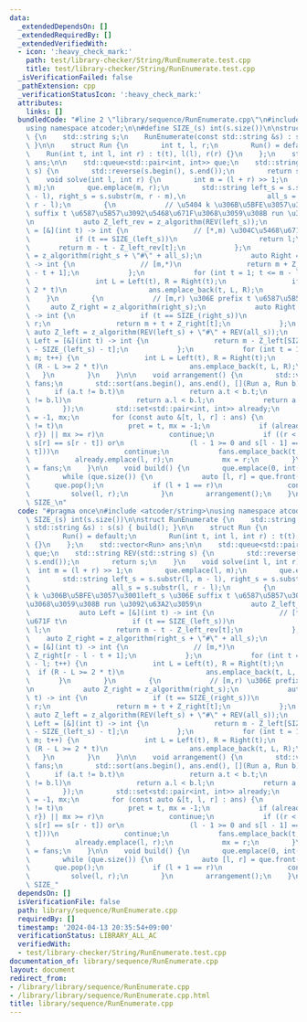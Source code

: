 ```yaml
---
data:
  _extendedDependsOn: []
  _extendedRequiredBy: []
  _extendedVerifiedWith:
  - icon: ':heavy_check_mark:'
    path: test/library-checker/String/RunEnumerate.test.cpp
    title: test/library-checker/String/RunEnumerate.test.cpp
  _isVerificationFailed: false
  _pathExtension: cpp
  _verificationStatusIcon: ':heavy_check_mark:'
  attributes:
    links: []
  bundledCode: "#line 2 \"library/sequence/RunEnumerate.cpp\"\n#include <atcoder/string>\n\
    using namespace atcoder;\n\n#define SIZE_(s) int(s.size())\n\nstruct RunEnumerate\
    \ {\n    std::string s;\n    RunEnumerate(const std::string &s) : s(s) { build();\
    \ }\n\n    struct Run {\n        int t, l, r;\n        Run() = default;\n    \
    \    Run(int t, int l, int r) : t(t), l(l), r(r) {}\n    };\n    std::vector<Run>\
    \ ans;\n\n    std::queue<std::pair<int, int>> que;\n    std::string REV(std::string\
    \ s) {\n        std::reverse(s.begin(), s.end());\n        return s;\n    }\n\
    \    void solve(int l, int r) {\n        int m = (l + r) >> 1;\n        que.emplace(l,\
    \ m);\n        que.emplace(m, r);\n        std::string left_s = s.substr(l, m\
    \ - l), right_s = s.substr(m, r - m),\n                    all_s = s.substr(l,\
    \ r - l);\n        {\n            // \u5404 k \u306B\u5BFE\u3057\u3001left_s \u306E\
    \ suffix t \u6587\u5B57\u3092\u5468\u671F\u3068\u3059\u308B run \u3092\u63A2\u3059\
    \n            auto Z_left_rev = z_algorithm(REV(left_s));\n            auto Left\
    \ = [&](int t) -> int {\n                // [*,m) \u304C\u5468\u671F t\n     \
    \           if (t == SIZE_(left_s))\n                    return l;\n         \
    \       return m - t - Z_left_rev[t];\n            };\n            auto Z_right\
    \ = z_algorithm(right_s + \"#\" + all_s);\n            auto Right = [&](int t)\
    \ -> int {\n                // [m,*)\n                return m + Z_right[r - l\
    \ - t + 1];\n            };\n            for (int t = 1; t <= m - l; t++) {\n\
    \                int L = Left(t), R = Right(t);\n                if (R - L >=\
    \ 2 * t)\n                    ans.emplace_back(t, L, R);\n            }\n    \
    \    }\n        {\n            // [m,r) \u306E prefix t \u6587\u5B57\n       \
    \     auto Z_right = z_algorithm(right_s);\n            auto Right = [&](int t)\
    \ -> int {\n                if (t == SIZE_(right_s))\n                    return\
    \ r;\n                return m + t + Z_right[t];\n            };\n           \
    \ auto Z_left = z_algorithm(REV(left_s) + \"#\" + REV(all_s));\n            auto\
    \ Left = [&](int t) -> int {\n                return m - Z_left[SIZE_(Z_left)\
    \ - SIZE_(left_s) - t];\n            };\n            for (int t = 1; t <= r -\
    \ m; t++) {\n                int L = Left(t), R = Right(t);\n                if\
    \ (R - L >= 2 * t)\n                    ans.emplace_back(t, L, R);\n         \
    \   }\n        }\n    }\n\n    void arrangement() {\n        std::vector<Run>\
    \ fans;\n        std::sort(ans.begin(), ans.end(), [](Run a, Run b) {\n      \
    \      if (a.t != b.t)\n                return a.t < b.t;\n            if (a.l\
    \ != b.l)\n                return a.l < b.l;\n            return a.r > b.r;\n\
    \        });\n        std::set<std::pair<int, int>> already;\n        int pret\
    \ = -1, mx;\n        for (const auto &[t, l, r] : ans) {\n            if (pret\
    \ != t)\n                pret = t, mx = -1;\n            if (already.count({l,\
    \ r}) || mx >= r)\n                continue;\n            if ((r < SIZE_(s) and\
    \ s[r] == s[r - t]) or\n                (l - 1 >= 0 and s[l - 1] == s[l - 1 +\
    \ t]))\n                continue;\n            fans.emplace_back(t, l, r);\n \
    \           already.emplace(l, r);\n            mx = r;\n        }\n        ans\
    \ = fans;\n    }\n\n    void build() {\n        que.emplace(0, int(s.size()));\n\
    \        while (que.size()) {\n            auto [l, r] = que.front();\n      \
    \      que.pop();\n            if (l + 1 == r)\n                continue;\n  \
    \          solve(l, r);\n        }\n        arrangement();\n    }\n};\n#undef\
    \ SIZE_\n"
  code: "#pragma once\n#include <atcoder/string>\nusing namespace atcoder;\n\n#define\
    \ SIZE_(s) int(s.size())\n\nstruct RunEnumerate {\n    std::string s;\n    RunEnumerate(const\
    \ std::string &s) : s(s) { build(); }\n\n    struct Run {\n        int t, l, r;\n\
    \        Run() = default;\n        Run(int t, int l, int r) : t(t), l(l), r(r)\
    \ {}\n    };\n    std::vector<Run> ans;\n\n    std::queue<std::pair<int, int>>\
    \ que;\n    std::string REV(std::string s) {\n        std::reverse(s.begin(),\
    \ s.end());\n        return s;\n    }\n    void solve(int l, int r) {\n      \
    \  int m = (l + r) >> 1;\n        que.emplace(l, m);\n        que.emplace(m, r);\n\
    \        std::string left_s = s.substr(l, m - l), right_s = s.substr(m, r - m),\n\
    \                    all_s = s.substr(l, r - l);\n        {\n            // \u5404\
    \ k \u306B\u5BFE\u3057\u3001left_s \u306E suffix t \u6587\u5B57\u3092\u5468\u671F\
    \u3068\u3059\u308B run \u3092\u63A2\u3059\n            auto Z_left_rev = z_algorithm(REV(left_s));\n\
    \            auto Left = [&](int t) -> int {\n                // [*,m) \u304C\u5468\
    \u671F t\n                if (t == SIZE_(left_s))\n                    return\
    \ l;\n                return m - t - Z_left_rev[t];\n            };\n        \
    \    auto Z_right = z_algorithm(right_s + \"#\" + all_s);\n            auto Right\
    \ = [&](int t) -> int {\n                // [m,*)\n                return m +\
    \ Z_right[r - l - t + 1];\n            };\n            for (int t = 1; t <= m\
    \ - l; t++) {\n                int L = Left(t), R = Right(t);\n              \
    \  if (R - L >= 2 * t)\n                    ans.emplace_back(t, L, R);\n     \
    \       }\n        }\n        {\n            // [m,r) \u306E prefix t \u6587\u5B57\
    \n            auto Z_right = z_algorithm(right_s);\n            auto Right = [&](int\
    \ t) -> int {\n                if (t == SIZE_(right_s))\n                    return\
    \ r;\n                return m + t + Z_right[t];\n            };\n           \
    \ auto Z_left = z_algorithm(REV(left_s) + \"#\" + REV(all_s));\n            auto\
    \ Left = [&](int t) -> int {\n                return m - Z_left[SIZE_(Z_left)\
    \ - SIZE_(left_s) - t];\n            };\n            for (int t = 1; t <= r -\
    \ m; t++) {\n                int L = Left(t), R = Right(t);\n                if\
    \ (R - L >= 2 * t)\n                    ans.emplace_back(t, L, R);\n         \
    \   }\n        }\n    }\n\n    void arrangement() {\n        std::vector<Run>\
    \ fans;\n        std::sort(ans.begin(), ans.end(), [](Run a, Run b) {\n      \
    \      if (a.t != b.t)\n                return a.t < b.t;\n            if (a.l\
    \ != b.l)\n                return a.l < b.l;\n            return a.r > b.r;\n\
    \        });\n        std::set<std::pair<int, int>> already;\n        int pret\
    \ = -1, mx;\n        for (const auto &[t, l, r] : ans) {\n            if (pret\
    \ != t)\n                pret = t, mx = -1;\n            if (already.count({l,\
    \ r}) || mx >= r)\n                continue;\n            if ((r < SIZE_(s) and\
    \ s[r] == s[r - t]) or\n                (l - 1 >= 0 and s[l - 1] == s[l - 1 +\
    \ t]))\n                continue;\n            fans.emplace_back(t, l, r);\n \
    \           already.emplace(l, r);\n            mx = r;\n        }\n        ans\
    \ = fans;\n    }\n\n    void build() {\n        que.emplace(0, int(s.size()));\n\
    \        while (que.size()) {\n            auto [l, r] = que.front();\n      \
    \      que.pop();\n            if (l + 1 == r)\n                continue;\n  \
    \          solve(l, r);\n        }\n        arrangement();\n    }\n};\n#undef\
    \ SIZE_"
  dependsOn: []
  isVerificationFile: false
  path: library/sequence/RunEnumerate.cpp
  requiredBy: []
  timestamp: '2024-04-13 20:35:54+09:00'
  verificationStatus: LIBRARY_ALL_AC
  verifiedWith:
  - test/library-checker/String/RunEnumerate.test.cpp
documentation_of: library/sequence/RunEnumerate.cpp
layout: document
redirect_from:
- /library/library/sequence/RunEnumerate.cpp
- /library/library/sequence/RunEnumerate.cpp.html
title: library/sequence/RunEnumerate.cpp
---
```

